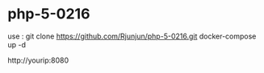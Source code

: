 # php-5-0216
use :
git clone https://github.com/Rjunjun/php-5-0216.git
docker-compose up -d

http://yourip:8080
